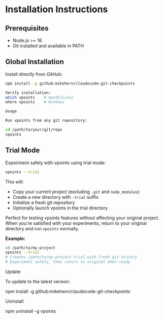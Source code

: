 # Installation Instructions

## Prerequisites

- Node.js >= 16
- Git installed and available in PATH

## Global Installation

Install directly from GitHub:

```bash
npm install -g github:mikehern/claudecode-git-checkpoints

Verify installation:
which vpoints    # macOS/Linux
where vpoints    # Windows

Usage

Run vpoints from any git repository:

cd /path/to/your/git/repo
vpoints
```

## Trial Mode

Experiment safely with vpoints using trial mode:

```bash
vpoints --trial
```

This will:

- Copy your current project (excluding `.git` and `node_modules`)
- Create a new directory with `-trial` suffix
- Initialize a fresh git repository
- Optionally launch vpoints in the trial directory

Perfect for testing vpoints features without affecting your original project. When you're satisfied with your experiments, return to your original directory and run `vpoints` normally.

**Example:**

```bash
cd /path/to/my-project
vpoints --trial
# Creates /path/to/my-project-trial with fresh git history
# Experiment safely, then return to original when ready
```

Update

To update to the latest version:

npm install -g github:mikehern/claudecode-git-checkpoints

Uninstall

npm uninstall -g vpoints

```

```
